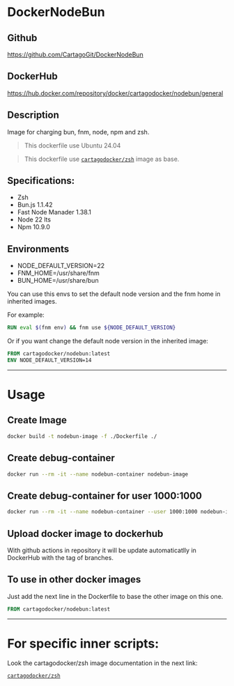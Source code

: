 # DockerNodeBun

## Github

https://github.com/CartagoGit/DockerNodeBun

## DockerHub

https://hub.docker.com/repository/docker/cartagodocker/nodebun/general

## Description

Image for charging bun, fnm, node, npm and zsh.

> This dockerfile use Ubuntu 24.04

> This dockerfile use [`cartagodocker/zsh`](https://hub.docker.com/repository/docker/cartagodocker/zsh/general) image as base.

## Specifications:

- Zsh
- Bun.js 1.1.42
- Fast Node Manader 1.38.1
- Node 22 lts
- Npm 10.9.0

## Environments

- NODE_DEFAULT_VERSION=22
- FNM_HOME=/usr/share/fnm
- BUN_HOME=/usr/share/bun

You can use this envs to set the default node version and the fnm home in inherited images.

For example:

```Dockerfile
RUN eval $(fnm env) && fnm use ${NODE_DEFAULT_VERSION}
```

Or if you want change the default node version in the inherited image:

```Dockerfile
FROM cartagodocker/nodebun:latest
ENV NODE_DEFAULT_VERSION=14
```

---

# Usage

## Create Image

````bash
docker build -t nodebun-image -f ./Dockerfile ./
````

## Create debug-container

````bash
docker run --rm -it --name nodebun-container nodebun-image
````

## Create debug-container for user 1000:1000

````bash
docker run --rm -it --name nodebun-container --user 1000:1000 nodebun-image
````

## Upload docker image to dockerhub

With github actions in repository it will be update automaticatlly in DockerHub with the tag of branches.

## To use in other docker images

Just add the next line in the Dockerfile to base the other image on this one.

````Dockerfile 
FROM cartagodocker/nodebun:latest
````
---

# For specific inner scripts:

Look the cartagodocker/zsh image documentation in the next link:

[`cartagodocker/zsh`](https://hub.docker.com/repository/docker/cartagodocker/zsh/general)

